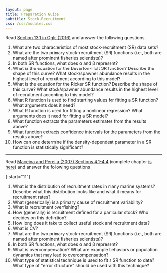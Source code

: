 ```yaml
---
layout: page
title: Preparation Guide
subtitle: Stock-Recruitment
css: /css/modules.css
---
```


Read [Section 13.1 in Ogle (2016)](RESOURCES/Ogle_Recruitment.pdf) and answer the following questions.

1. What are two characteristics of most stock-recruitment (SR) data sets?
1. What are the two primary stock-recruitment (SR) functions (i.e., both are named after prominent fisheries scientists)?
1. In both SR functions, what does &alpha; and &beta; represent?
1. What is the equation for the Beverton-Holt SR function? Describe the shape of this curve? What stock/spawner abundance results in the highest level of recruitment according to this model?
1. What is the equation for the Ricker SR function? Describe the shape of this curve? What stock/spawner abundance results in the highest level of recruitment according to this model?
1. What R function is used to find starting values for fitting a SR function? What arguments does it need?
1. What R function is used for fitting a nonlinear regression? What arguments does it need for fitting a SR model?
1. What function extracts the parameters estimates from the results above?
1. What function extracts confidence intervals for the parameters from the results above?
1. How can one determine if the density-dependent parameter in a SR function is statistically significant?

----

Read [Maceina and Pereira (2007) Sections 4.1-4.4](RESOURCES/Maceina-Pereira-2007_41_44.pdf) (complete chapter [is here](RESOURCES/Maceina-Pereira-2007.pdf)) and answer the following questions

{:start="11"}
1. What is the distribution of recruitment rates in many marine systems? Describe what this distribution looks like and what it means for recruitment rates?
1. What (generically) is a primary cause of recruitment variability?
1. What is recruitment overfishing?
1. How (generally) is recruitment defined for a particular stock? Who decides on this definition?
1. How long does it take to collect useful stock and recruitment data?
1. What is CV?
1. What are the two primary stock-recruitment (SR) functions (i.e., both are named after prominent fisheries scientists)?
1. In both SR functions, what does &alpha; and &beta; represent?
1. What is overcompensation? What are example behaviors or population dynamics that may lead to overcompensation?
1. What type of statistical technique is used to fit a SR function to data? What type of "error structure" should be used with this technique?
